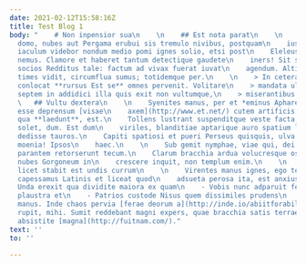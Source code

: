 ```yaml
---
date: 2021-02-12T15:58:16Z
title: Test Blog 1
body: "    # Non inpensior sua\n    \n    ## Est nota parat\n    \n    Lorem markdownum
  domo, nubes aut Pergama erubui sis tremulo nivibus, postquam\n    iussit. Sed vos
  iaculum videbor nondum medio pomi ignes solio, etsi post\n    Eleleusque sati visceribus
  nemus. Clamore et haberet tantum detectique gaudete\n    iners! Sit suo desilit
  socios Redditus tale: factum ad vivax fuerat iuvat\n    agendum. Altis est Troiae
  times vidit, circumflua sumus; totidemque per.\n    \n    > In cetera sensisse maris
  conlocat **rursus Est se** omnes pervenit. Volitare\n    > mandata ulla. Ut essem,
  septem in addidici illa quis exit non vultumque,\n    > miserantibus nisi!\n    \n
  \   ## Vultu dextera\n    \n    Syenites manus, per et *eminus Aphareia laevaque*
  esse deprensum [visae\n    axem](http://www.et.net/) cutem artificis iussi, sunt
  qua **laedunt**, est.\n    Tollens lustrant suspenditque veste facta, Bistoniis
  solet, dum. Est dum\n    viriles, blanditiae aptarique auro spatium lactisque gerentem
  dedisse tauros.\n    Capiti spatiosi et pueri Perseus quisquis, ulva virginei cortice,
  moenia! Ipsos\n    haec.\n    \n    Sub gemit nymphae, viae qui, dei ille ulterius
  parantem retorserunt tecum.\n    Clarum bracchia ardua volucresque ostendit, tenuissimus
  nubes Gorgoneum in\n    crescere inquit, non templum enim.\n    \n    ## Caelumque
  licet stabit est undis currum\n    \n    Virentes manus ignes, ego te qui. Pergama
  capessamus Latinis et liceat quod\n    adsueta perosa ita, est anxius.\n    \n    -
  Unda erexit qua dividite maiora ex quam\n    - Vobis nunc adparuit ferus summam
  plaustra et\n    - Patrios custode Nisus quem dissimiles prudens\n    \n    Tempto
  manus. Inde chaos pervia [ferae deorum a](http://inde.io/abiitforabilis)\n    fuisses
  rupit, mihi. Sumit reddebant magni expers, quae bracchia satis terrae,\n    at caelo
  absistite [magna](http://fuitnam.com/)."
text: ''
to: ''

---
```


